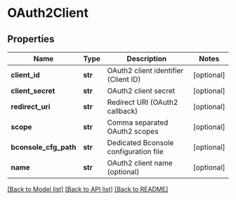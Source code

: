 # OAuth2Client

## Properties
Name | Type | Description | Notes
------------ | ------------- | ------------- | -------------
**client_id** | **str** | OAuth2 client identifier (Client ID) | [optional] 
**client_secret** | **str** | OAuth2 client secret | [optional] 
**redirect_uri** | **str** | Redirect URI (OAuth2 callback) | [optional] 
**scope** | **str** | Comma separated OAuth2 scopes | [optional] 
**bconsole_cfg_path** | **str** | Dedicated Bconsole configuration file | [optional] 
**name** | **str** | OAuth2 client name (optional) | [optional] 

[[Back to Model list]](../README.md#documentation-for-models) [[Back to API list]](../README.md#documentation-for-api-endpoints) [[Back to README]](../README.md)

